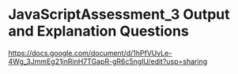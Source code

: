 # JavaScriptAssessment_3 Output and Explanation Questions
https://docs.google.com/document/d/1hPfVUvLe-4Wg_3JmmEg21jnRinH7TGapR-gR6c5nglU/edit?usp=sharing
